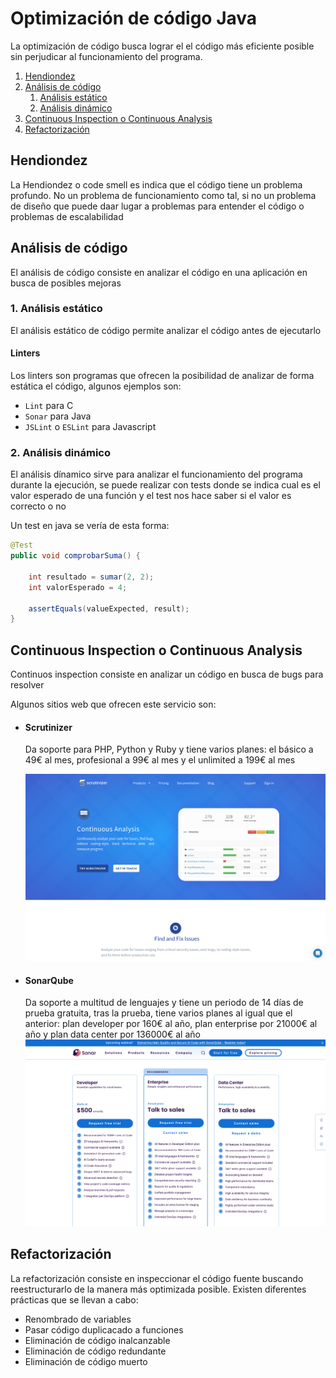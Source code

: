 # Optimización de código Java

La optimización de código busca lograr el el código más eficiente posible sin perjudicar al funcionamiento del programa.
1. [Hendiondez](#hendiondez)
2. [Análisis de código](#análisis-de-código)
    1. [Análisis estático](#1-análisis-estático)
    1. [Análisis dinámico](#2-análisis-dinámico)
3. [Continuous Inspection o Continuous Analysis](#continuous-inspection-o-continuous-analysis)
4. [Refactorización](#refactorización)

## Hendiondez
La Hendiondez o code smell es indica que el código tiene un problema profundo. No un problema de funcionamiento como tal, si no un problema de diseño que puede daar lugar a problemas para entender el código o problemas de escalabilidad

## Análisis de código

El análisis de código consiste en analizar el código en una aplicación en busca de posibles mejoras

### 1. Análisis estático

El análisis estático de código permite analizar el código antes de ejecutarlo

#### Linters
Los linters son programas que ofrecen la posibilidad de analizar de forma estática el código, algunos ejemplos son:

- `Lint` para C
- `Sonar` para Java
- `JSLint` o `ESLint` para Javascript

### 2. Análisis dinámico

El análisis dínamico sirve para analizar el funcionamiento del programa durante la ejecución, se puede realizar con tests donde se indica cual es el valor esperado de una función y el test nos hace saber si el valor es correcto o no

Un test en java se vería de esta forma:
```java
@Test
public void comprobarSuma() {

	int resultado = sumar(2, 2);
	int valorEsperado = 4;

	assertEquals(valueExpected, result);
}
```

## Continuous Inspection o Continuous Analysis

Continuos inspection consiste en analizar un código en busca de bugs para resolver

Algunos sitios web que ofrecen este servicio son: 

- #### Scrutinizer
    Da soporte para PHP, Python y Ruby y tiene varios planes: el básico a 49€ al mes, profesional a 99€ al mes y el unlimited a 199€ al mes

    ![](assets/scrutinizer_main.png)
- #### SonarQube
    Da soporte a multitud de lenguajes y tiene un periodo de 14 días de prueba gratuita, tras la prueba, tiene varios planes al igual que el anterior: plan developer por 160€ al año, plan enterprise por 21000€ al año y plan data center por 136000€ al año
    ![](assets/sonarqube_main.png)

## Refactorización

La refactorización consiste en inspeccionar el código fuente buscando reestructurarlo de la manera más optimizada posible. Existen diferentes prácticas que se llevan a cabo: 

- Renombrado de variables 
- Pasar código duplicacado a funciones 
- Eliminación de código inalcanzable 
- Eliminación de código redundante 
- Eliminación de código muerto